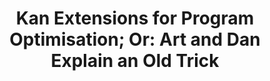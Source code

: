 ---
title: ! 'Kan Extensions for Program Optimisation; Or: Art and Dan Explain an Old
  Trick'
paper-url: http://www.cs.ox.ac.uk/ralf.hinze/Kan.pdf
authors:
- Ralf Hinze
type: paper
tags:
- Church encoding
- Codensity monad
- CPS
- Kan extensions
doHaskell-type: research paper
dohaskell-year: 2012
---